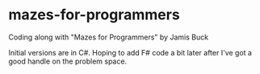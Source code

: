# mazes-for-programmers
Coding along with "Mazes for Programmers" by Jamis Buck

Initial versions are in C#. Hoping to add F# code a bit later after I've got a good handle on the problem space.
